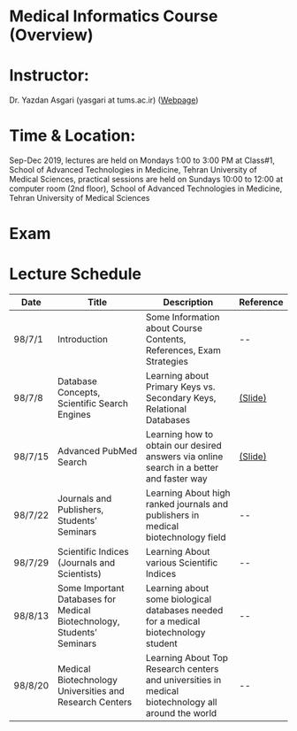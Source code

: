 # Medical Informatics Course (Overview)

# Instructor: 
Dr. Yazdan Asgari (yasgari at tums.ac.ir) ([Webpage](https://www.tums.ac.ir/faculties/yasgari))
# Time & Location: 
Sep-Dec 2019, lectures are held on Mondays 1:00 to 3:00 PM at Class#1, School of Advanced Technologies in Medicine, Tehran University of Medical Sciences, practical sessions are held on Sundays 10:00 to 12:00 at computer room (2nd floor), School of Advanced Technologies in Medicine, Tehran University of Medical Sciences
# Exam

# Lecture Schedule
| Date | Title | Description | Reference |
| --- | --- | --- | --- |
| 98/7/1 | Introduction | Some Information about Course Contents, References, Exam Strategies | -- |
| 98/7/8 | Database Concepts, Scientific Search Engines | Learning about Primary Keys vs. Secondary Keys, Relational Databases | [(Slide)](/slides/01-02-Intro.pdf) |
| 98/7/15 | Advanced PubMed Search | Learning how to obtain our desired answers via online search in a better and faster way | [(Slide)](/slides/03-Search-Pubmed.pdf) |
| 98/7/22 | Journals and Publishers, Students’ Seminars | Learning About high ranked journals and publishers in medical biotechnology field | -- |
| 98/7/29 | Scientific Indices (Journals and Scientists) | Learning About various Scientific Indices | -- |
| 98/8/13 | Some Important Databases for Medical Biotechnology, Students’ Seminars | Learning about some biological databases needed for a medical biotechnology student | -- |
| 98/8/20 | Medical Biotechnology Universities and Research Centers | Learning About Top Research centers and universities in medical biotechnology all around the world | -- |
